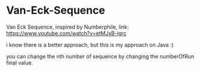# Van-Eck-Sequence
Van Eck Sequence, inspired by Numberphile, link: https://www.youtube.com/watch?v=etMJxB-igrc

i know there is a better approach, but this is my approach on Java :)

you can change the nth number of sequence by changing the numberOfRun final value.
